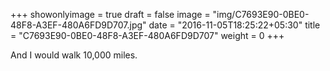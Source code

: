 +++
showonlyimage = true
draft = false
image = "img/C7693E90-0BE0-48F8-A3EF-480A6FD9D707.jpg"
date = "2016-11-05T18:25:22+05:30"
title = "C7693E90-0BE0-48F8-A3EF-480A6FD9D707"
weight = 0
+++

And I would walk 10,000 miles.

